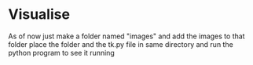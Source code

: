 # Visualise

As of now just make a folder named "images" and add the images to that folder
place the folder and the tk.py file in same directory and run the python program to see it running 
